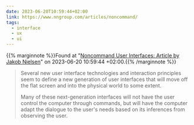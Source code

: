 ```yaml
---
date: 2023-06-20T10:59:44+02:00
link: https://www.nngroup.com/articles/noncommand/
tags:
  - interface
  - ux
  - ui
---
```

{{% marginnote %}}Found at "[Noncommand User Interfaces: Article by Jakob Nielsen](https://web.archive.org/web/20230620105944/https://www.nngroup.com/articles/noncommand/)" on 2023-06-20 10:59:44 +02:00.{{% /marginnote %}}

> Several new user interface technologies and interaction principles seem to define a new generation of user interfaces that will move off the flat screen and into the physical world to some extent.
> <!--more-->
> Many of these next-generation interfaces will not have the user control the computer through commands, but will have the computer adapt the dialogue to the user's needs based on its inferences from observing the user.